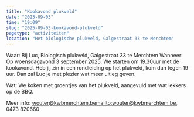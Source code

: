 ```yaml
---
title: "Kookavond plukveld"
date: "2025-09-03"
time: "19:09"
slug: "2025-09-03-kookavond-plukveld"
pagetype: "activiteiten"
location: "Het biologische plukveld, Galgestraat 33 te Merchtem"
---
```




Waar:
Bij Luc, Biologisch plukveld, Galgestraat 33 te Merchtem
Wanneer:
Op woensdagavond 3 september 2025.
We starten om 19.30uur met de kookavond.
Heb jij zin in een rondleiding op het plukveld, kom dan tegen 19 uur. Dan zal Luc je met plezier wat meer uitleg geven.

Wat:
We koken met groentjes van het plukveld, aangevuld met wat lekkers op de BBQ.

Meer info:
wouter@kwbmerchtem.be<mailto:wouter@kwbmerchtem.be>, 0473 820660




